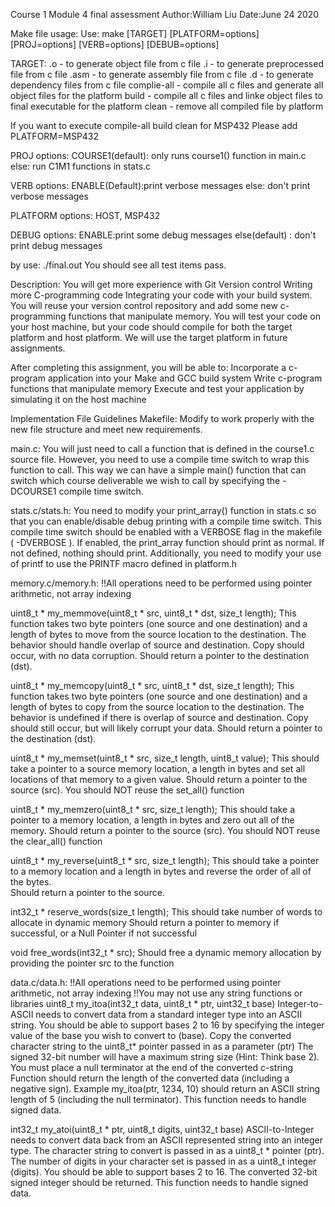Course 1 Module 4 final assessment
Author:William Liu
Date:June 24 2020

Make file usage:
 Use: make [TARGET] [PLATFORM=options] [PROJ=options] [VERB=options] [DEBUB=options]

 TARGET:
     <FILE>.o - to generate object file from c file
     <FILE>.i - to generate preprocessed file from c file
     <FILE>.asm - to generate assembly file from c file
     <FILE>.d - to generate dependency files from c file
     complie-all - compile all c files and generate all object files for the platform
     build - compile all c files and linke object files to final executable for the platform
     clean - remove all compiled file by platform

 If you want to execute compile-all build clean for MSP432
 Please add PLATFORM=MSP432
 
 PROJ options:
     COURSE1(default): only runs course1() function in main.c
     else: run C1M1 functions in stats.c

 VERB options:
     ENABLE(Default):print verbose messages 
     else: don't print verbose messages

 PLATFORM options:
     HOST, MSP432

 DEBUG options:
     ENABLE:print some debug messages
     else(default) : don't print debug messages


by use: ./final.out
You should see all test items pass.

Description:
You will get more experience with Git Version control
Writing more C-programming code
Integrating your code with your build system.
You will reuse your version control repository and add some new c-programming functions that manipulate memory.
You will test your code on your host machine, but your code should compile for both the target platform and host platform.
We will use the target platform in future assignments.

After completing this assignment, you will be able to:
Incorporate a c-program application into your Make and GCC build system
Write c-program functions that manipulate memory
Execute and test your application by simulating it on the host machine

Implementation File Guidelines
Makefile:
  Modify to work properly with the new file structure and meet new requirements.

main.c:
  You will just need to call a function that is defined in the course1.c source file.
  However, you need to use a compile time switch to wrap this function to call.
  This way we can have a simple main() function that can switch which course deliverable we wish to call by specifying the -DCOURSE1 compile time switch.

stats.c/stats.h:
  You need to modify your print_array() function in stats.c so that you can enable/disable debug printing with a compile time switch.
  This compile time switch should be enabled with a VERBOSE flag in the makefile ( -DVERBOSE ).
  If enabled, the print_array function should print as normal.
  If not defined, nothing should print. Additionally, you need to modify your use of printf to use the PRINTF macro defined in platform.h

  memory.c/memory.h:
  !!All operations need to be performed using pointer arithmetic, not array indexing

  uint8_t * my_memmove(uint8_t * src, uint8_t * dst, size_t length);
    This function takes two byte pointers (one source and one destination) and a length of bytes to move from the source location to the destination.
    The behavior should handle overlap of source and destination.
    Copy should occur, with no data corruption.
    Should return a pointer to the destination (dst).

  uint8_t * my_memcopy(uint8_t * src, uint8_t * dst, size_t length);
    This function takes two byte pointers (one source and one destination) and a length of bytes to copy from the source location to the destination.
    The behavior is undefined if there is overlap of source and destination. Copy should still occur, but will likely corrupt your data.
    Should return a pointer to the destination (dst).

  uint8_t * my_memset(uint8_t * src, size_t length, uint8_t value);
    This should take a pointer to a source memory location, a length in bytes and set all locations of that memory to a given value.
    Should return a pointer to the source (src).
    You should NOT reuse the set_all() function

  uint8_t * my_memzero(uint8_t * src, size_t length);
    This should take a pointer to a memory location, a length in bytes and zero out all of the memory.
    Should return a pointer to the source (src).
    You should NOT reuse the clear_all() function

  uint8_t * my_reverse(uint8_t * src, size_t length);
    This should take a pointer to a memory location and a length in bytes and reverse the order of all of the bytes.  
    Should return a pointer to the source.

  int32_t * reserve_words(size_t length);
    This should take number of words to allocate in dynamic memory
    Should return a pointer to memory if successful, or a Null Pointer if not successful

  void free_words(int32_t * src);
    Should free a dynamic memory allocation by providing the pointer src to the function

data.c/data.h:
!!All operations need to be performed using pointer arithmetic, not array indexing
!!You may not use any string functions or libraries
  uint8_t my_itoa(int32_t data, uint8_t * ptr, uint32_t base)
    Integer-to-ASCII needs to convert data from a standard integer type into an ASCII string. 
    You should be able to support bases 2 to 16 by specifying the integer value of the base you wish to convert to (base).
    Copy the converted character string to the uint8_t* pointer passed in as a parameter (ptr)
    The signed 32-bit number will have a maximum string size (Hint: Think base 2).
    You must place a null terminator at the end of the converted c-string
    Function should return the length of the converted data (including a negative sign).
    Example my_itoa(ptr, 1234, 10) should return an ASCII string length of 5 (including the null terminator).
    This function needs to handle signed data.

  int32_t my_atoi(uint8_t * ptr, uint8_t digits, uint32_t base)
    ASCII-to-Integer needs to convert data back from an ASCII represented string into an integer type.
    The character string to convert is passed in as a uint8_t * pointer (ptr).
    The number of digits in your character set is passed in as a uint8_t integer (digits).
    You should be able to support bases 2 to 16.
    The converted 32-bit signed integer should be returned.
    This function needs to handle signed data.